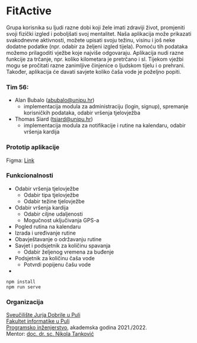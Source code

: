 # FitActive

Grupa korisnika su ljudi razne dobi koji žele imati zdraviji život, promjeniti svoji fizički izgled i poboljšati svoj mentalitet.
Naša aplikacija može prikazati svakodnevne aktivnosti, možete upisati svoju težinu, visinu i još neke dodatne podatke (npr. odabir za željeni izgled tijela). Pomoću tih podataka možemo prilagoditi vježbe koje najviše odgovaraju. Aplikacija nudi razne funkcije za trčanje, npr. koliko kilometara je pretrčano i sl. Tijekom vježbi mogu se pročitati razne zanimljive činjenice o ljudskom tijelu i o prehrani. Također, aplikacija će davati savjete koliko čaša vode je poželjno popiti.

### Tim 56:

- Alan Bubalo ([abubalo@unipu.hr](abubalo@unipu.hr))
  - implementacija modula za administraciju (login, signup), spremanje korisničkih podataka, odabir vršenja tjelovježba
- Thomas Siard ([tsiard@unipu.hr](tsiard@unipu.hr))
  - implementacija modula za notifikacije i rutine na kalendaru, odabir vršenja kardija

### Prototip aplikacije

Figma: [Link](https://www.figma.com/proto/9Qh8w7U50m8wDmv93WramF/FitActive?node-id=12%3A7&scaling=min-zoom&page-id=0%3A1&starting-point-node-id=12%3A7)

### Funkcionalnosti

- Odabir vršenja tjelovježbe
  - Odabir tipa tjelovježbe
  - Odabir težine tjelovježbe
- Odabir vršenja kardija
  - Odabir ciljne udaljenosti
  - Mogučnost uključivanja GPS-a
- Pogled rutina na kalendaru
- Izrada i uređivanje rutine
- Obavještavanje o održavanju rutine
- Savjet i podsjetnik za količinu spavanja
  - Odabir željenog vremena za buđenje
- Podsjetnik za količinu čaša vode
  - Potvrdi popijenu čašu vode
-


    npm install
    npm run serve

### Organizacija

[Sveučilište Jurja Dobrile u Puli](https://www.unipu.hr/)\
[Fakultet informatike u Puli](https://fipu.unipu.hr)\
[Programsko inženjerstvo](https://www.notion.so/fiputreca/Programsko-in-enjerstvo-e353945331df468e8382cdad1e91c4b8), akademska godina 2021./2022.\
Mentor: [doc. dr. sc. Nikola Tanković](https://fipu.unipu.hr/fipu/nikola.tankovic)
